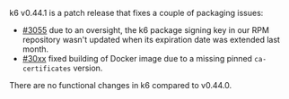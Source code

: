 k6 v0.44.1 is a patch release that fixes a couple of packaging issues:
- [#3055](https://github.com/grafana/k6/issues/3055) due to an oversight, the k6 package signing key in our RPM repository wasn't updated when its expiration date was extended last month.
- [#30xx](https://github.com/grafana/k6/issues/3055) fixed building of Docker image due to a missing pinned `ca-certificates` version.

There are no functional changes in k6 compared to v0.44.0.
